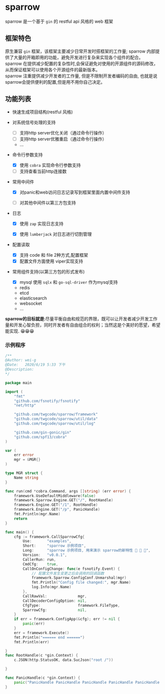 # sparrow

sparrow 是一个基于 `gin` 的 restful api 风格的 web 框架

## 框架特色

原生兼容 `gin` 框架，该框架主要减少日常开发时搭框架的工作量; sparrow 内部提供了大量的开箱即用的功能，避免开发进行复杂来实现各个组件的配合。<br/>
sparrow 在提供减少配置的复杂性时,会保证避免对使用的开源组件的源码修改，从而保证框架可以使用各个开源组件的最新版本。<br/>
sparrow 注重提供减少开发者的工作量, 但是不限制开发者编码的自由, 也就是说sparrow会提供便利的配置,但是用不用你自己决定。

## 功能列表
- 快速生成项目结构(restful 风格)
- 对系统信号处理的支持
  - [ ] 支持http server优化关闭（通过命令行操作）
  - [ ] 支持http server优雅重启（通过命令行操作）
  - ...

- 命令行参数支持
  - [x] 使用 `cobra` 实现命令行参数支持
  - [ ] 支持查看当前http连接数

- 常用中间件
  - [x] 对panic和web访问日志记录写到框架里面内置中间件支持
  - [ ] 对其他中间件以第三方包支持
  

- 日志
  - [x] 使用 `zap` 实现日志支持
  - [x] 使用 `lumberjack` 对日志进行切割管理


- 配置读取
  - [x] 支持 code 和 file 2种方式,配置框架
  - [x] 配置文件方面使用 viper实现支持

- 常用组件支持(以第三方包的形式发布)
  - [x] mysql 使用 `sqlx` 和 `go-sql-driver` 作为mysql支持
  - redis 
  - etcd
  - elasticsearch
  - websocket
  - ...



**sparrow的目标就是**:尽量平衡自由和规范的界限，既可以让开发者减少开发工作量和开发心智负担，同时开发者有自由组合的权利；当然这是个美好的愿望，希望能实现. 😁😁😁



### 示例程序

```go
/**
@Author: wei-g
@Date:   2020/6/19 5:33 下午
@Description:
*/

package main

import (
	"fmt"
	"github.com/fsnotify/fsnotify"
	"net/http"

	"github.com/twgcode/sparrow/framework"
	"github.com/twgcode/sparrow/util/data"
	"github.com/twgcode/sparrow/util/log"

	"github.com/gin-gonic/gin"
	"github.com/spf13/cobra"
)

var (
	err error
	mgr = &MGR{}
)

type MGR struct {
	Name string
}

func run(cmd *cobra.Command, args []string) (err error) {
	framework.UseDefaultMiddleware(false)
	framework.Sparrow.Engine.GET("/", RootHandle)
	framework.Engine.GET("/1", RootHandle)
	framework.Engine.GET("/p", PanicHandle)
	fmt.Println(mgr.Name)
	return
}

func main() {
	cfg := framework.CallSparrowCfg{
		Use:       "examples",
		Short:     "sparrow 示例项目",
		Long:      "sparrow 示例项目, 用来演示 sparrow的新特性 🎉 🎉 🎉",
		Version:   "v0.0.1",
		CallerRun: run,
		CmdCfg:    true,
		CallOnConfigChange: func(e fsnotify.Event) {
			// 配置文件发生变更之后会调用的回调函数
			framework.Sparrow.ConfigConf.Unmarshal(mgr)
			fmt.Println("Config file changed:", mgr.Name)
			log.Info(mgr.Name)
		},
		CallRawVal:              mgr,
		CallDecoderConfigOption: nil,
		CfgType:                 framework.FileType,
		SparrowCfg:              nil,
	}
	if err = framework.ConfigApp(&cfg); err != nil {
		panic(err)
	}
	err = framework.Execute()
	fmt.Println("====== end ======")
	fmt.Println(err)

}
func RootHandle(c *gin.Context) {
	c.JSON(http.StatusOK, data.SucJson("root /"))

}

func PanicHandle(c *gin.Context) {
	panic("PanicHandle PanicHandle PanicHandle PanicHandle PanicHandle PanicHandle")
}

```